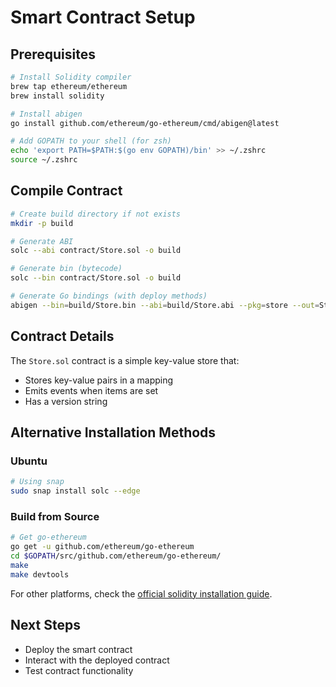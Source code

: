 # Smart Contract Setup

## Prerequisites

```bash
# Install Solidity compiler
brew tap ethereum/ethereum
brew install solidity

# Install abigen
go install github.com/ethereum/go-ethereum/cmd/abigen@latest

# Add GOPATH to your shell (for zsh)
echo 'export PATH=$PATH:$(go env GOPATH)/bin' >> ~/.zshrc
source ~/.zshrc
```

## Compile Contract

```bash
# Create build directory if not exists
mkdir -p build

# Generate ABI
solc --abi contract/Store.sol -o build

# Generate bin (bytecode)
solc --bin contract/Store.sol -o build

# Generate Go bindings (with deploy methods)
abigen --bin=build/Store.bin --abi=build/Store.abi --pkg=store --out=Store.go
```

## Contract Details

The `Store.sol` contract is a simple key-value store that:

- Stores key-value pairs in a mapping
- Emits events when items are set
- Has a version string

## Alternative Installation Methods

### Ubuntu

```bash
# Using snap
sudo snap install solc --edge
```

### Build from Source

```bash
# Get go-ethereum
go get -u github.com/ethereum/go-ethereum
cd $GOPATH/src/github.com/ethereum/go-ethereum/
make
make devtools
```

For other platforms, check the [official solidity installation guide](https://docs.soliditylang.org/en/v0.8.28/installing-solidity.html).

## Next Steps

- Deploy the smart contract
- Interact with the deployed contract
- Test contract functionality
